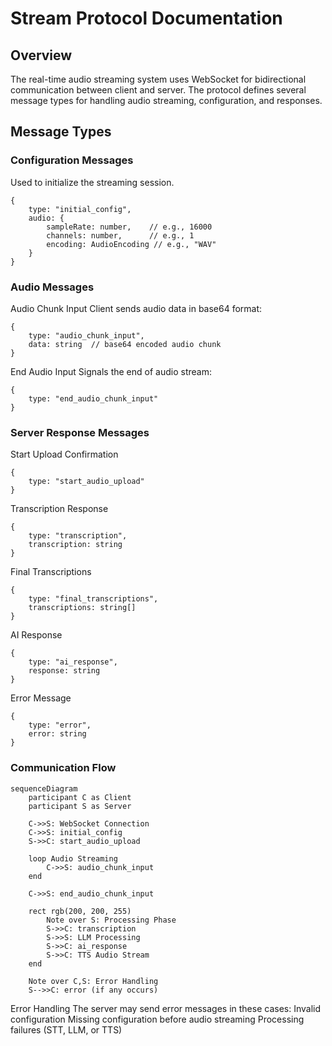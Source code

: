 # Stream Protocol Documentation

## Overview

The real-time audio streaming system uses WebSocket for bidirectional communication between client and server. The protocol defines several message types for handling audio streaming, configuration, and responses.

## Message Types

### Configuration Messages

Used to initialize the streaming session.
```
{
    type: "initial_config",
    audio: {
        sampleRate: number,    // e.g., 16000
        channels: number,      // e.g., 1
        encoding: AudioEncoding // e.g., "WAV"
    }
}
```

### Audio Messages

Audio Chunk Input
Client sends audio data in base64 format:
```
{
    type: "audio_chunk_input",
    data: string  // base64 encoded audio chunk
}
```
End Audio Input
Signals the end of audio stream:
```
{
    type: "end_audio_chunk_input"
}
```

### Server Response Messages

Start Upload Confirmation
```
{
    type: "start_audio_upload"
}
```
Transcription Response
```
{
    type: "transcription",
    transcription: string
}
```
Final Transcriptions
```
{
    type: "final_transcriptions",
    transcriptions: string[]
}
```
AI Response
```
{
    type: "ai_response",
    response: string
}
```
Error Message
```
{
    type: "error",
    error: string
}
```

### Communication Flow

```mermaid
sequenceDiagram
    participant C as Client
    participant S as Server

    C->>S: WebSocket Connection
    C->>S: initial_config
    S->>C: start_audio_upload
    
    loop Audio Streaming
        C->>S: audio_chunk_input
    end
    
    C->>S: end_audio_chunk_input
    
    rect rgb(200, 200, 255)
        Note over S: Processing Phase
        S->>C: transcription
        S->>S: LLM Processing
        S->>C: ai_response
        S->>C: TTS Audio Stream
    end

    Note over C,S: Error Handling
    S-->>C: error (if any occurs)
```

Error Handling
The server may send error messages in these cases:
Invalid configuration
Missing configuration before audio streaming
Processing failures (STT, LLM, or TTS)
